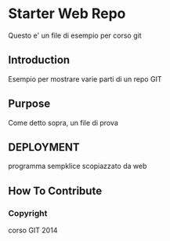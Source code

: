 # Starter Web Repo
Questo e' un file di esempio per corso git 
## Introduction
Esempio per mostrare varie parti di un repo GIT

## Purpose
Come detto sopra, un file di prova

## DEPLOYMENT
programma sempklice scopiazzato da web

## How To Contribute

### Copyright

corso GIT 2014